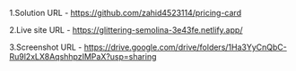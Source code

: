 1.Solution URL - https://github.com/zahid4523114/pricing-card

2.Live site URL - https://glittering-semolina-3e43fe.netlify.app/

3.Screenshot URL - https://drive.google.com/drive/folders/1Ha3YyCnQbC-Ru9l2xLX8AqshhpzIMPaX?usp=sharing
